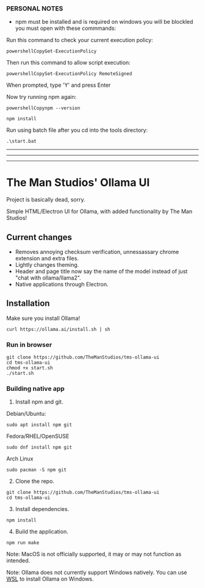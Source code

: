 
### PERSONAL NOTES

* npm must be installed and is required on windows you will be blockled you must open with these commmands:

Run this command to check your current execution policy:

```powershellCopyGet-ExecutionPolicy```

Then run this command to allow script execution:

```powershellCopySet-ExecutionPolicy RemoteSigned```

When prompted, type 'Y' and press Enter

Now try running npm again:

```powershellCopynpm --version```

```npm install```

Run using batch file after you cd into the tools directory:

```.\start.bat```



***
***
***





# The Man Studios' Ollama UI

Project is basically dead, sorry.

Simple HTML/Electron UI for Ollama, with added functionality by The Man Studios!


## Current changes
* Removes annoying checksum verification, unnessassary chrome extension and extra files.
* Lightly changes theming.
* Header and page title now say the name of the model instead of just "chat with ollama/llama2".
* Native applications through Electron.

## Installation
Make sure you install Ollama!
```
curl https://ollama.ai/install.sh | sh
```
### Run in browser
```
git clone https://github.com/TheManStudios/tms-ollama-ui
cd tms-ollama-ui
chmod +x start.sh
./start.sh
```

### Building native app
1. Install npm and git.

Debian/Ubuntu:
```
sudo apt install npm git 
```
Fedora/RHEL/OpenSUSE
```
sudo dnf install npm git 
```
Arch Linux
```
sudo pacman -S npm git
```
2. Clone the repo.
```
git clone https://github.com/TheManStudios/tms-ollama-ui
cd tms-ollama-ui
```
3. Install dependencies.
```
npm install
```
4. Build the application.
```
npm run make
```

Note: MacOS is not officially supported, it may or may not function as intended.

Note: Ollama does not currently support Windows natively. You can use [WSL](https://learn.microsoft.com/en-us/windows/wsl/install) to install Ollama on Windows.
